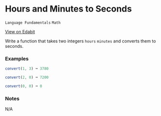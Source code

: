 # Hours and Minutes to Seconds

`Language Fundamentals` `Math`

[View on Edabit](https://edabit.com/challenge/JesaFi5ntBEbGT8bu)

Write a function that takes two integers `hours` `minutes` and converts them to seconds.

### Examples

```js
convert(1, 3) ➞ 3780

convert(2, 0) ➞ 7200

convert(0, 0) ➞ 0
```

### Notes

N/A
